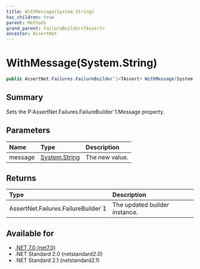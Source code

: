 ```yaml
---
title: WithMessage(System.String)
has_children: true
parent: Methods
grand_parent: FailureBuilder<TAssert>
ancestor: AssertNet
---
```

# WithMessage(System.String)

```csharp
public AssertNet.Failures.FailureBuilder`1<TAssert> WithMessage(System.String message);
```

## Summary
Sets the P:AssertNet.Failures.FailureBuilder`1.Message property.

## Parameters
| Name    | Type                                                                        | Description    |
|:--------|:----------------------------------------------------------------------------|:---------------|
| message | [System.String](https://learn.microsoft.com/en-us/dotnet/api/system.string) | The new value. |


## Returns
| Type                                         | Description                   |
|:---------------------------------------------|:------------------------------|
| AssertNet.Failures.FailureBuilder`1<TAssert> | The updated builder instance. |

## Available for
- [.NET 7.0 (net7.0)](https://versionsof.net/core/7.0/)
- .NET Standard 2.0 (netstandard2.0)
- .NET Standard 2.1 (netstandard2.1)
